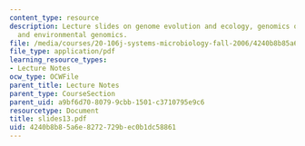 ```yaml
---
content_type: resource
description: Lecture slides on genome evolution and ecology, genomics of endosymbionts,
  and environmental genomics.
file: /media/courses/20-106j-systems-microbiology-fall-2006/4240b8b85a6e8272729bec0b1dc58861_slides13.pdf
file_type: application/pdf
learning_resource_types:
- Lecture Notes
ocw_type: OCWFile
parent_title: Lecture Notes
parent_type: CourseSection
parent_uid: a9bf6d70-8079-9cbb-1501-c3710795e9c6
resourcetype: Document
title: slides13.pdf
uid: 4240b8b8-5a6e-8272-729b-ec0b1dc58861
---
```

